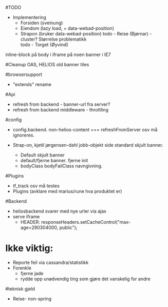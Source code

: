 #TODO
- Implementering
  - Forsiden  (sveinung)
  - Eiendom   (lazy load, + data-webad-position)
  - Strapon   (bruker data-webad-position)
  todo - Reise     (Bjørnar)
          - cluster? Størrelse problematikk          
  todo - Torget    (Øyvind)


inline-block på body i iframe på noen banner i IE7

#Cleanup
OAS, HELIOS
old banner tiles

#browsersupport
  - "extends" rename

#Api
- refresh from backend - banner-url fra server? 
- refresh from backend middleware - throttling

#config
  
- config.backend. 
  non-helios-content === refreshFromServer osv må ignoreres.

- Strap-on, kjetil jørgensen-dahl jobb-objekt side standard skjult banner.
    - Default skjult banner
    - default/fjerne banner. fjerne init
    - bodyClass bodyFailClass navngivning.


#Plugins
- tf_track osv må testes
- Plugins (avklare med marius/rune hva produktet er)


#Backend
  - heliosbackend svarer med nye urler via ajax
  - serve iframe 
    - HEADER: responseHeaders.setCacheControl("max-age=290304000, public");
  
# Ikke viktig:
- Reporte feil via cassandra/statistikk
- Forenkle
  - fjerne jade
  - rydde opp unødvendig ting som gjøre det vanskelig for andre

#teknisk gjeld
  - Reise- non-spring